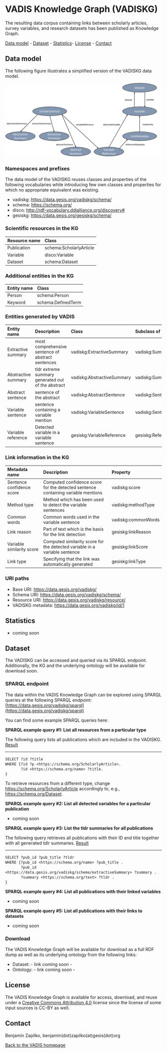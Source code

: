 # VADIS Knowledge Graph (VADISKG)

The resulting data corpus containing links between scholarly articles, survey variables, and research datasets has been published as Knowledge Graph.

[Data model](#model) - [Dataset](#dataset) - [Statistics](#statistics)- [License](#license) - [Contact](#contact)

## <a name="model"></a> Data model

The following figure illustrates a simplified version of the VADISKG data model.

![VADISKG](VADISKG_links.png)

### Namespaces and prefixes

The data model of the VADISKG reuses classes and properties of the following vocabularies while introducing few own classes and properties for which no appropriate equivalent was existing.

* vadiskg: https://data.gesis.org/vadiskg/schema/
* schema: https://schema.org/
* disco: http://rdf-vocabulary.ddialliance.org/discovery#
* gesiskg: https://data.gesis.org/gesiskg/schema/

### Scientific resources in the KG

| Resource name | Class                   |
| :------------ | :---------------------- |
| Publication   | schema:ScholarlyArticle |
| Variable      | disco:Variable          |
| Dataset       | schema:Dataset          |


### Additional entities in the KG

| Entity name | Class              |
| :---------- | :----------------- |
| Person      | schema:Person      |
| Keyword     | schema:DefinedTerm |


### Entities generated by VADIS

| Entity name | Description | Class | Subclass of |
| :------------ | :---------------------- | :---- | :---- |
| Extractive summary | most comprehensive sentence of abstract sentences | vadiskg:ExtractiveSummary | vadiskg:Summary |
| Abstractive summary | tldr extreme summary generated out of the abstract | vadiskg:AbstractiveSummary | vadiskg:Summary |
| Abstract sentence | sentence of the abstract | vadiskg:AbstractSentence | vadiskg:Sentence |
| Variable sentence | sentence containing a variable mention | vadiskg:VariableSentence | vadiskg:Sentence |
| Variable reference | Detected variable in a variable sentence | gesiskg:VariableReference | gesiskg:Reference |


### Link information in the KG

| Metadata name | Description | Property |
| :---------- | :----------------- | :-- |
| Sentence confidence score | Computed confidence score for the detected sentence containing variable mentions | vadiskg:score |
| Method type | Method which has been used to detect the variable sentences | vadiskg:methodType |
| Common words | Common words used in the variable sentence | vadiskg:commonWords |
| Link reason | Part of text which is the basis for the link detection | gesiskg:linkReason |
| Variable similarity score | Computed similarity score for the detected variable in a variable sentence | gesiskg:linkScore |
| Link type | Specifying that the link was automatically generated | gesiskg:linkType |


### URI paths

* Base URI: https://data.gesis.org/vadiskg/ 
* Schema URI: https://data.gesis.org/vadiskg/schema/ 
* Resource URI: https://data.gesis.org/vadiskg/resource/ 
* VADISKG metadata: https://data.gesis.org/vadiskg/id/1 

## <a name="statistics"></a> Statistics

* coming soon 

## <a name="dataset"></a> Dataset
The VADISKG can be accessed and queried via its SPARQL endpoint. Additionally, the KG and the underlying ontology will be available for download soon.

### SPARQL endpoint

The data within the VADIS Knowledge Graph can be explored using SPARQL queries at the following SPARQL endpoint: [https://data.gesis.org/vadiskg/sparql](https://data.gesis.org/vadiskg/sparql)

You can find some example SPARQL queries here:

**SPARQL example query #1: List all resources from a particular type**

The following query lists all publications which are included in the VADISKG. [Result](https://data.gesis.org/vadiskg/sparql?default-graph-uri=&query=SELECT+%3Fid+%3Ftitle%0D%0AWHERE+%7B%3Fid+%3Fp+%3Chttps%3A%2F%2Fschema.org%2FScholarlyArticle%3E.%0D%0A+++++++%3Fid+%3Chttps%3A%2F%2Fschema.org%2Fname%3E+%3Ftitle.%0D%0A%7D+%0D%0ALIMIT+10000&should-sponge=&format=text%2Fhtml&timeout=0&debug=on)

* * * * *
	SELECT ?id ?title
	WHERE {?id ?p <https://schema.org/ScholarlyArticle>.
	       ?id <https://schema.org/name> ?title.
	} 

To retrieve resources from a different type, change <https://schema.org/ScholarlyArticle> accordingly to, e.g., <https://schema.org/Dataset>.

**SPARQL example query #2: List all detected variables for a particular publication**

* coming soon

**SPARQL example query #3: List the tldr summaries for all publications**

The following query retrieves all publications with their ID and title together with all generated tdlr summaries. [Result](https://data.gesis.org/vadiskg/sparql?default-graph-uri=&query=SELECT+%3Fpub_id+%3Fpub_title+%3Ftldr%0D%0AWHERE+%7B%0D%0A%3Fpub_id+%3Chttps%3A%2F%2Fschema.org%2Fname%3E+%3Fpub_title+.%0D%0A%3Fpub_id+%3Chttps%3A%2F%2Fdata.gesis.org%2Fvadiskg%2Fschema%2FextractiveSummary%3E+%3Fsummary+.%0D%0A%3Fsummary+%3Chttps%3A%2F%2Fschema.org%2Ftext%3E+%3Ftldr+.%0D%0A%7D+%0D%0A&should-sponge=&format=text%2Fhtml&timeout=0&debug=on)

* * * * *
	SELECT ?pub_id ?pub_title ?tldr
	WHERE {?pub_id <https://schema.org/name> ?pub_title .
	       ?pub_id <https://data.gesis.org/vadiskg/schema/extractiveSummary> ?summary .
	       ?summary <https://schema.org/text> ?tldr .
	} 


**SPARQL example query #4: List all publications with their linked variables**

* coming soon

**SPARQL example query #5: List all publications with their links to datasets**

* coming soon

### Download

The VADIS Knowledge Graph will be available for download as a full RDF dump as well as its underlying ontology from the following links:

* Dataset: - link coming soon -
* Ontology: - link coming soon -

## <a name="license"></a> License
The VADIS Knowledge Graph is available for access, download, and reuse under a [Creative Commons Attribution 4.0](https://creativecommons.org/licenses/by/4.0/) license since the license of some input sources is CC-BY as well.

## <a name="contact"></a> Contact
Benjamin Zapilko, benjamin(dot)zapilko(at)gesis(dot)org


[Back to the VADIS homepage](README.md)
